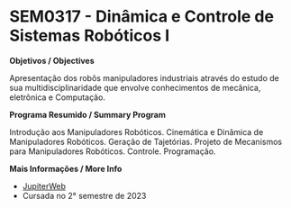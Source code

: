 # SEM0317 - Dinâmica e Controle de Sistemas Robóticos I

**Objetivos / Objectives**

Apresentação dos robôs manipuladores industriais através do estudo de sua multidisciplinaridade que envolve conhecimentos de mecânica, eletrônica e Computação.

**Programa Resumido / Summary Program**

Introdução aos Manipuladores Robóticos. Cinemática e Dinâmica de Manipuladores Robóticos. Geração de Tajetórias. Projeto de Mecanismos para Manipuladores Robóticos. Controle. Programação.

**Mais Informações / More Info**

- [JupiterWeb](https://uspdigital.usp.br/jupiterweb/obterDisciplina?nomdis=&sgldis=SEM0317)
- Cursada no 2° semestre de 2023
